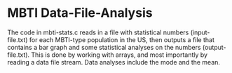 # MBTI Data-File-Analysis


The code in mbti-stats.c reads in a file with statistical numbers (input-file.txt) for each MBTI-type population in the US, then outputs a file that contains a bar graph and some statistical analyses on the numbers (output-file.txt).
This is done by working with arrays, and most importantly by reading a data file stream. Data analyses include the mode and the mean.
